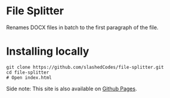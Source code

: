# File Splitter
Renames DOCX files in batch to the first paragraph of the file.

# Installing locally
```
git clone https://github.com/slashedCodes/file-splitter.git
cd file-splitter
# Open index.html
```

Side note: This site is also available on [Github Pages](https://slashedcodes.github.io/file-splitter).
